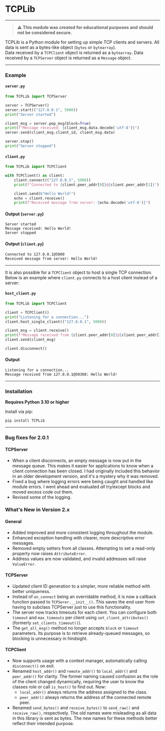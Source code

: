 # TCPLib

---

> **⚠️ This module was created for educational purposes and should not be considered secure.**

TCPLib is a Python module for setting up simple TCP clients and servers. All data is sent as a bytes-like object (`bytes` or `bytearray`).  
Data received by a `TCPClient` object is returned as a `bytearray`. Data received by a `TCPServer` object is returned as a `Message` object.

---

### Example

#### `server.py`

```python
from TCPLib import TCPServer

server = TCPServer()
server.start(("127.0.0.1", 5000))
print("Server started")

client_msg = server.pop_msg(block=True)
print(f"Message received: {client_msg.data.decode('utf-8')}")
server.send(client_msg.client_id, client_msg.data)

server.stop()
print("Server stopped")
```

#### `client.py`

```python
from TCPLib import TCPClient

with TCPClient() as client:
    client.connect(("127.0.0.1", 5000))
    print(f"Connected to {client.peer_addr[0]}@{client.peer_addr[1]}")

    client.send(b"Hello World!")
    echo = client.receive()
    print(f"Received message from server: {echo.decode('utf-8')}")
```

#### Output (`server.py`)

```
Server started
Message received: Hello World!
Server stopped
```

#### Output (`client.py`)

```
Connected to 127.0.0.1@5000
Received message from server: Hello World!
```

---

It is also possible for a `TCPClient` object to host a single TCP connection.  
Below is an example where `client.py` connects to a host client instead of a server:

#### `host_client.py`

```python
from TCPLib import TCPClient

client = TCPClient()
print("Listening for a connection...")
client.host_single_client(("127.0.0.1", 5000))

client_msg = client.receive()
print(f"Message received from {client.peer_addr[0]}@{client.peer_addr[1]}: {client_msg.decode('utf-8')}")
client.send(client_msg)

client.disconnect()
```

#### Output

```
Listening for a connection...
Message received from 127.0.0.1@50308: Hello World!
```

---

### Installation

**Requires Python 3.10 or higher**

Install via pip:

`pip install TCPLib`

---

### Bug fixes for 2.0.1
#### TCPServer
- When a client disconnects, an empty message is now put in the message queue. This makes it easier for applications 
to know when a client connection has been closed. I had originally included this behavior in an older development version, and it's
a mystery why it was removed.
- Fixed a bug where logging errors were being caught and handled like module errors. I went ahead and evaluated *all* try/except
blocks and moved excess code out them.
- Revised some of the logging.

### What's New in Version 2.x

#### General

- Added improved and more consistent logging throughout the module.
- Enhanced exception handling with clearer, more descriptive error messages.
- Removed empty setters from all classes. Attempting to set a read-only property now raises `AttributeError`.
- Address values are now validated, and invalid addresses will raise `ValueError`.

#### TCPServer

- Updated client ID generation to a simpler, more reliable method with better uniqueness.
- Instead of `on_connect` being an overridable method, it is now a callback function passed to `TCPSerer.__init__()`. This saves the end user from having to subclass TCPServer just to use this functionality.
- The server now tracks timeouts for each client. You can configure both `timeout` and `max_timeouts` per client using `set_client_attributes()` (formerly `set_clients_timeout()`).
- The `get_all_msg()` method no longer accepts `block` or `timeout` parameters. Its purpose is to retrieve already-queued messages, so blocking is unnecessary in hindsight.

#### TCPClient

- Now supports usage with a context manager, automatically calling `disconnect()` on exit.
- Renamed `host_addr()` and `remote_addr()` to `local_addr()` and `peer_addr()` for clarity. The former naming caused confusion as the role of the client changed dynamically, requiring the user to know the classes role or call `is_host()` to find out. Now:
  - `local_addr()` always returns the address assigned to the class.
  - `peer_addr()` always returns the address of the connected remote peer.
- Renamed `send_bytes()` and `receive_bytes()` to `send_raw()` and `receive_raw()`, respectively. The old names were misleading as all data in this library is sent as bytes. The new names for these methods better reflect their intended purpose.
